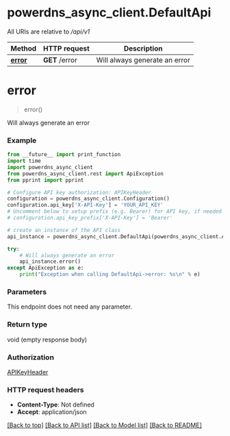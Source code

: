 # powerdns_async_client.DefaultApi

All URIs are relative to */api/v1*

Method | HTTP request | Description
------------- | ------------- | -------------
[**error**](DefaultApi.md#error) | **GET** /error | Will always generate an error

# **error**
> error()

Will always generate an error

### Example
```python
from __future__ import print_function
import time
import powerdns_async_client
from powerdns_async_client.rest import ApiException
from pprint import pprint

# Configure API key authorization: APIKeyHeader
configuration = powerdns_async_client.Configuration()
configuration.api_key['X-API-Key'] = 'YOUR_API_KEY'
# Uncomment below to setup prefix (e.g. Bearer) for API key, if needed
# configuration.api_key_prefix['X-API-Key'] = 'Bearer'

# create an instance of the API class
api_instance = powerdns_async_client.DefaultApi(powerdns_async_client.ApiClient(configuration))

try:
    # Will always generate an error
    api_instance.error()
except ApiException as e:
    print("Exception when calling DefaultApi->error: %s\n" % e)
```

### Parameters
This endpoint does not need any parameter.

### Return type

void (empty response body)

### Authorization

[APIKeyHeader](../README.md#APIKeyHeader)

### HTTP request headers

 - **Content-Type**: Not defined
 - **Accept**: application/json

[[Back to top]](#) [[Back to API list]](../README.md#documentation-for-api-endpoints) [[Back to Model list]](../README.md#documentation-for-models) [[Back to README]](../README.md)

